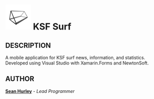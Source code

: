# ![alt text](https://github.com/hurleysd/KSF_Surf/blob/master/KSF_Surf.iOS/Assets.xcassets/AppIcon.appiconset/Icon80.png "Title App Icon") KSF Surf

## DESCRIPTION
A mobile application for KSF surf news, information, and statistics. Developed using Visual Studio with Xamarin.Forms and NewtonSoft.

## AUTHOR
**[Sean Hurley](https://www.linkedin.com/in/sean-hurley-a147bb1a0/)** - *Lead Programmer* 
